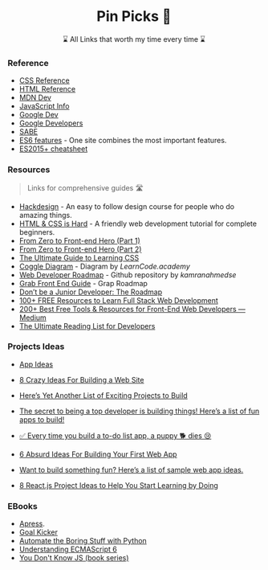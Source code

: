 
<h1 align="center">Pin Picks 📌</h1>

<p align="center">
⌛ All Links that worth my time every time ⌛
</p>

### Reference

- [CSS Reference](http://cssreference.io/)
- [HTML Reference](http://htmlreference.io/)
- [MDN Dev](https://developer.mozilla.org/en-US/)
- [JavaScript Info](https://javascript.info/)
- [Google Dev](https://web.dev/)
- [Google Developers](https://developers.google.com/web/fundamentals)
- [SABE](https://sabe.io/)
- [ES6 features](http://es6-features.org) - One site combines the most important features.
- [ES2015+ cheatsheet](https://devhints.io/es6)

### Resources
> Links for comprehensive guides 🛣

- [Hackdesign](https://hackdesign.org) - An easy to follow design course for people who do amazing things.
- [HTML & CSS is Hard](https://internetingishard.com/html-and-css/) - A friendly web development tutorial for complete beginners.
- [From Zero to Front-end Hero (Part 1)](https://medium.freecodecamp.com/from-zero-to-front-end-hero-part-1-7d4f7f0bff02)
- [From Zero to Front-end Hero (Part 2)](https://medium.freecodecamp.com/from-zero-to-front-end-hero-part-2-adfa4824da9b)
- [The Ultimate Guide to Learning CSS](https://zendev.com/ultimate-guide-to-learning-css.html)
- [Coggle Diagram](https://coggle.it/diagram/Vz9LvW8byvN0I38x) - Diagram by _LearnCode.academy_
- [Web Developer Roadmap](https://github.com/kamranahmedse/developer-roadmap) - Github repository by _kamranahmedse_
- [Grab Front End Guide](https://github.com/grab/front-end-guide) - Grap Roadmap
- [Don’t be a Junior Developer: The Roadmap](https://zerotomastery.io/blog/dont-be-a-junior-developer-the-roadmap/?utm_source=medium&utm_medium=dont-be-junior-the-roadmap)
- [100+ FREE Resources to Learn Full Stack Web Development](https://github.com/bmorelli25/Become-A-Full-Stack-Web-Developer)
- [200+ Best Free Tools & Resources for Front-End Web Developers — Medium](https://medium.com/@ti_asif/200-best-free-tools-resources-for-front-end-web-developers-3fb3c415a643#.oq3s5llo4)
- [The Ultimate Reading List for Developers](https://medium.com/@YogevSitton/the-ultimate-reading-list-for-developers-e96c832d9687)


### Projects Ideas

- [App Ideas](https://github.com/florinpop17/app-ideas/)

- [8 Crazy Ideas For Building a Web Site](https://medium.com/@kevink/8-crazy-ideas-for-building-a-web-site-a25b3f69c517)
- [Here’s Yet Another List of Exciting Projects to Build](https://medium.com/better-programming/summer-is-over-you-should-be-coding-heres-yet-another-list-of-exciting-ideas-to-build-a95d7704d36d)
- [The secret to being a top developer is building things! Here’s a list of fun apps to build!](https://medium.com/better-programming/the-secret-to-being-a-top-developer-is-building-things-heres-a-list-of-fun-apps-to-build-aac61ac0736c)

- [✅ Every time you build a to-do list app, a puppy 🐕 dies 😢](https://medium.freecodecamp.org/every-time-you-build-a-to-do-list-app-a-puppy-dies-505b54637a5d)
- [6 Absurd Ideas For Building Your First Web App](https://www.freecodecamp.org/news/6-absurd-ideas-for-building-your-first-web-application-24afca35e519/)
- [Want to build something fun? Here’s a list of sample web app ideas.](https://www.freecodecamp.org/news/want-to-build-something-fun-heres-a-list-of-sample-web-app-ideas-b991bce0ed9a/)
- [8 React.js Project Ideas to Help You Start Learning by Doing](https://www.freecodecamp.org/news/8-reactjs-project-ideas-to-start-learning-by-doing/)

### EBooks

- [Apress](https://www.apress.com/gp/).
- [Goal Kicker](http://goalkicker.com/)
- [Automate the Boring Stuff with Python](https://automatetheboringstuff.com/)
- [Understanding ECMAScript 6](https://leanpub.com/understandinges6/read/)
- [You Don't Know JS (book series)](https://github.com/getify/You-Dont-Know-JS)
